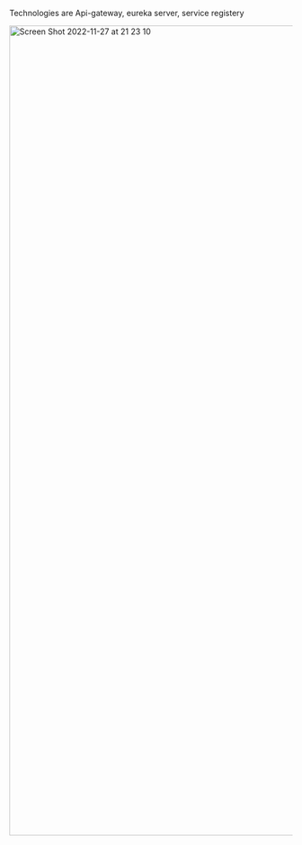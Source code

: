 Technologies are Api-gateway, eureka server, service registery

<img width="1440" alt="Screen Shot 2022-11-27 at 21 23 10" src="https://user-images.githubusercontent.com/56588376/204152932-251dccdc-929a-45fd-a928-847580d1edb1.png">


